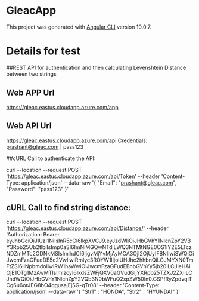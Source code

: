 # GleacApp

This project was generated with [Angular CLI](https://github.com/angular/angular-cli) version 10.0.7.
 
# Details for test
##REST API for authentication and then calculating Levenshtein Distance between two strings

## Web APP Url
https://gleac.eastus.cloudapp.azure.com/app

## Web API Url 
https://gleac.eastus.cloudapp.azure.com/api Credentials: prashant@gleac.com | pass123

##cURL Call to authenticate the API:

curl --location --request POST 'https://gleac.eastus.cloudapp.azure.com/api/Token'
--header 'Content-Type: application/json'
--data-raw '{ "Email": "prashant@gleac.com", "Password": "pass123" }'

## cURL Call to find string distance:

curl --location --request POST 'https://gleac.eastus.cloudapp.azure.com/api/Distance/'
--header 'Authorization: Bearer eyJhbGciOiJIUzI1NiIsInR5cCI6IkpXVCJ9.eyJzdWIiOiJHbGVhY1NlcnZpY2VBY3Rpb25Ub2tlbiIsImp0aSI6ImNiMGQwNTdjLWQ3NTMtNGE0OS1iY2E5LTczNDZmMTc2ODNkMSIsImlhdCI6IjgvMjYvMjAyMCA3OjI2OjUyIFBNIiwiSWQiOiJwcmFzaGFudDE5c2VwIiwiRmlyc3ROYW1lIjoiUHJhc2hhbnQiLCJMYXN0TmFtZSI6IlNpbmdoIiwiRW1haWwiOiJwcmFzaGFudEBnbGVhYy5jb20iLCJleHAiOjE1OTg1MzAwMTIsImlzcyI6IkdsZWFjQXV0aGVudGljYXRpb25TZXJ2ZXIiLCJhdWQiOiJHbGVhY1NlcnZpY2VQb3N0bWFuQ2xpZW50In0.GSPfRyZpdvqiTCg6u6orJEG8bO4qgusajEjSG-qTr08'
--header 'Content-Type: application/json'
--data-raw '{ "Str1" : "HONDA", "Str2" : "HYUNDAI" }'
